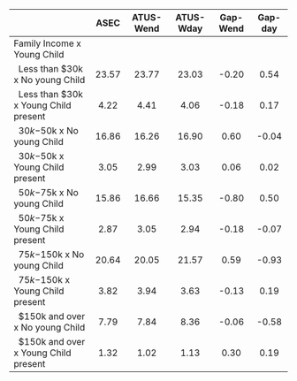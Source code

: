 
|                      |         ASEC |    ATUS-Wend |    ATUS-Wday |     Gap-Wend |      Gap-day |
| -------------------- | :----------: | :----------: | :----------: | :----------: | :----------: |
| Family Income x Young Child |              |              |              |              |              |
| &nbsp;&nbsp;Less than $30k x No young Child |        23.57 |        23.77 |        23.03 |        -0.20 |         0.54 |
| &nbsp;&nbsp;Less than $30k x Young Child present |         4.22 |         4.41 |         4.06 |        -0.18 |         0.17 |
| &nbsp;&nbsp;$30k-$50k x No young Child |        16.86 |        16.26 |        16.90 |         0.60 |        -0.04 |
| &nbsp;&nbsp;$30k-$50k x Young Child present |         3.05 |         2.99 |         3.03 |         0.06 |         0.02 |
| &nbsp;&nbsp;$50k-$75k x No young Child |        15.86 |        16.66 |        15.35 |        -0.80 |         0.50 |
| &nbsp;&nbsp;$50k-$75k x Young Child present |         2.87 |         3.05 |         2.94 |        -0.18 |        -0.07 |
| &nbsp;&nbsp;$75k-$150k x No young Child |        20.64 |        20.05 |        21.57 |         0.59 |        -0.93 |
| &nbsp;&nbsp;$75k-$150k x Young Child present |         3.82 |         3.94 |         3.63 |        -0.13 |         0.19 |
| &nbsp;&nbsp;$150k and over x No young Child |         7.79 |         7.84 |         8.36 |        -0.06 |        -0.58 |
| &nbsp;&nbsp;$150k and over x Young Child present |         1.32 |         1.02 |         1.13 |         0.30 |         0.19 |

